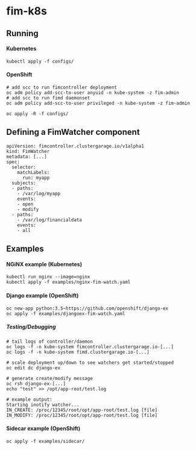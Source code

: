 # fim-k8s

## Running

#### Kubernetes

```
kubectl apply -f configs/
```

#### OpenShift

```
# add scc to run fimcontroller deployment
oc adm policy add-scc-to-user anyuid -n kube-system -z fim-admin
# add scc to run fimd daemonset
oc adm policy add-scc-to-user privileged -n kube-system -z fim-admin

oc apply -R -f configs/
```

## Defining a FimWatcher component

```
apiVersion: fimcontroller.clustergarage.io/v1alpha1
kind: FimWatcher
metadata: [...]
spec:
  selector:
    matchLabels:
      run: myapp
  subjects:
  - paths:
    - /var/log/myapp
    events:
    - open
    - modify
  - paths:
    - /var/log/financialdata
    events:
    - all
```

## Examples

#### NGiNX example (Kubernetes)

```
kubectl run nginx --image=nginx
kubectl apply -f examples/nginx-fim-watch.yaml
```

#### Django example (OpenShift)

```
oc new-app python:3.5~https://github.com/openshift/django-ex
oc apply -f examples/djangoex-fim-watch.yaml
```

##### Testing/Debugging

```
# tail logs of controller/daemon
oc logs -f -n kube-system fimcontroller.clustergarage.io-[...]
oc logs -f -n kube-system fimd.clustergarage.io-[...]

# scale deployment up/down to see watchers get started/stopped
oc edit dc django-ex

# generate create/modify message
oc rsh django-ex-[...]
echo "test" >> /opt/app-root/test.log

# example output:
Starting inotify watcher...
IN_CREATE: /proc/12345/root/opt/app-root/test.log [file]
IN_MODIFY: /proc/12345/root/opt/app-root/test.log [file]
```

#### Sidecar example (OpenShift)

```
oc apply -f examples/sidecar/
```
